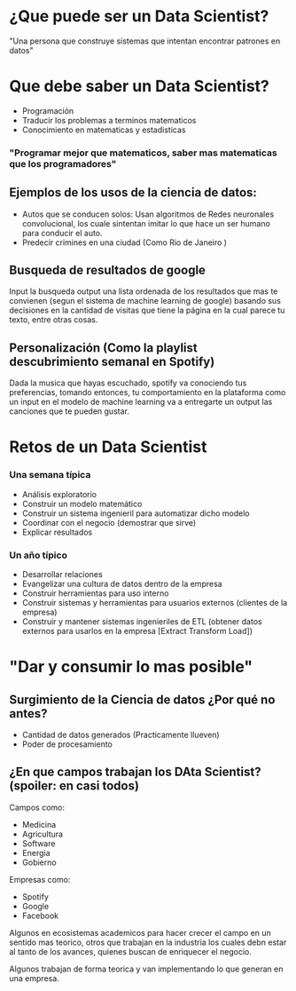 # ¿Que puede ser un Data Scientist?
"Una persona que construye sistemas que intentan encontrar patrones en datos"

# Que debe saber un Data Scientist?

* Programación
* Traducir los problemas a terminos matematicos
* Conocimiento en matematicas y estadisticas

### "Programar mejor que matematicos, saber mas matematicas que los programadores"

## Ejemplos de los usos de la ciencia de datos:
* Autos que se conducen solos: Usan algoritmos de Redes neuronales convolucional, los cuale sintentan imitar lo que hace un ser humano para conducir el auto.
* Predecir crimines en una ciudad (Como Rio de Janeiro )

## Busqueda de resultados de google
Input la busqueda output una lista ordenada de los resultados que mas te convienen (segun el sistema de machine learning de google) basando sus decisiones en la cantidad de visitas que tiene la página en la cual parece tu texto, entre otras cosas.

## Personalización (Como la playlist descubrimiento semanal en Spotify)
Dada la musica que hayas escuchado, spotify va conociendo tus preferencias, tomando entonces, tu comportamiento en la plataforma como un input en el modelo de machine learning va a entregarte un output las canciones que te pueden gustar.

# Retos de un Data Scientist

### Una semana típica

* Análisis exploratorio
* Construir un modelo matemático
* Construir un sistema ingenieril para automatizar dicho modelo
* Coordinar con el negocio (demostrar que sirve)
* Explicar resultados

### Un año típico

* Desarrollar relaciones
* Evangelizar una cultura de datos dentro de la empresa
* Construir herramientas para uso interno
* Construir sistemas y herramientas para usuarios externos (clientes de la empresa)
* Construir y mantener sistemas ingenieriles de ETL (obtener datos externos para usarlos en la empresa [Extract Transform Load])

# "Dar y consumir lo mas posible"

## Surgimiento de la Ciencia de datos ¿Por qué no antes?

* Cantidad de datos generados (Practicamente llueven)
* Poder de procesamiento

## ¿En que campos trabajan los DAta Scientist? (spoiler: en casi todos)

Campos como: 

* Medicina
* Agricultura
* Software
* Energia
* Gobierno

Empresas como:

* Spotify 
* Google
* Facebook

Algunos en ecosistemas academicos para hacer crecer el campo en un sentido mas teorico, otros que trabajan en la industria los cuales debn estar al tanto de los avances, quienes buscan de enriquecer el negocio.

Algunos trabajan de forma teorica y van implementando lo que generan en una empresa.